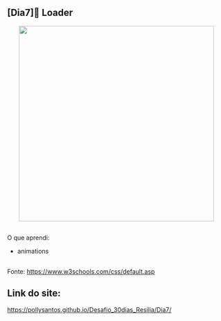 ## [Dia7]🔘 Loader

<div align="center">
  <img height="450em" src="https://user-images.githubusercontent.com/99842806/161795391-ac86089a-8174-4a31-9ff9-64eeca152696.gif"/>
</div>

##

O que aprendi:

- animations


##

Fonte:
https://www.w3schools.com/css/default.asp


## Link do site:
https://pollysantos.github.io/Desafio_30dias_Resilia/Dia7/
